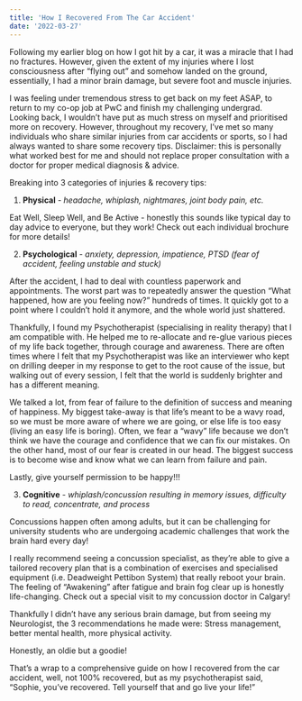 ```yaml
---
title: 'How I Recovered From The Car Accident'
date: '2022-03-27'
---
```


Following my earlier blog on how I got hit by a car, it was a miracle that I had no fractures. However, given the extent of my injuries where I lost consciousness after “flying out” and somehow landed on the ground, essentially, I had a minor brain damage, but severe foot and muscle injuries.

I was feeling under tremendous stress to get back on my feet ASAP, to return to my co-op job at PwC and finish my challenging undergrad. Looking back, I wouldn’t have put as much stress on myself and prioritised more on recovery. However, throughout my recovery, I’ve met so many individuals who share similar injuries from car accidents or sports, so I had always wanted to share some recovery tips. Disclaimer: this is personally what worked best for me and should not replace proper consultation with a doctor for proper medical diagnosis & advice.

Breaking into 3 categories of injuries & recovery tips: 
1. **Physical** - _headache, whiplash, nightmares, joint body pain, etc._

Eat Well, Sleep Well, and Be Active - honestly this sounds like typical day to day advice to everyone, but they work! Check out each individual brochure for more details!


2. **Psychological** - _anxiety, depression, impatience, PTSD (fear of accident, feeling unstable and stuck)_ 

After the accident, I had to deal with countless paperwork and appointments. The worst part was to repeatedly answer the question “What happened, how are you feeling now?” hundreds of times. It quickly got to a point where I couldn’t hold it anymore, and the whole world just shattered.

Thankfully, I found my Psychotherapist (specialising in reality therapy) that I am compatible with. He helped me to re-allocate and re-glue various pieces of my life back together, through courage and awareness. There are often times where I felt that my Psychotherapist was like an interviewer who kept on drilling deeper in my response to get to the root cause of the issue, but walking out of every session, I felt that the world is suddenly brighter and has a different meaning.  

We talked a lot, from fear of failure to the definition of success and meaning of happiness. My biggest take-away is that life’s meant to be a wavy road, so we must be more aware of where we are going, or else life is too easy (living an easy life is boring). Often, we fear a “wavy” life because we don’t think we have the courage and confidence that we can fix our mistakes. On the other hand, most of our fear is created in our head. The biggest success is to become wise and know what we can learn from failure and pain. 

Lastly, give yourself permission to be happy!!! 

3. **Cognitive** - _whiplash/concussion resulting in memory issues, difficulty to read, concentrate, and process_ 

Concussions happen often among adults, but it can be challenging for university students who are undergoing academic challenges that work the brain hard every day! 

I really recommend seeing a concussion specialist, as they’re able to give a tailored recovery plan that is a combination of exercises and specialised equipment (i.e. Deadweight Pettibon System) that really reboot your brain. The feeling of “Awakening” after fatigue and brain fog clear up is honestly life-changing. Check out a special visit to my concussion doctor in Calgary!

Thankfully I didn’t have any serious brain damage, but from seeing my Neurologist, the 3 recommendations he made were:
	Stress management, better mental health, more physical activity.

Honestly, an oldie but a goodie!


That’s a wrap to a comprehensive guide on how I recovered from the car accident, well, not 100% recovered, but as my psychotherapist said, “Sophie, you’ve recovered. Tell yourself that and go live your life!”
